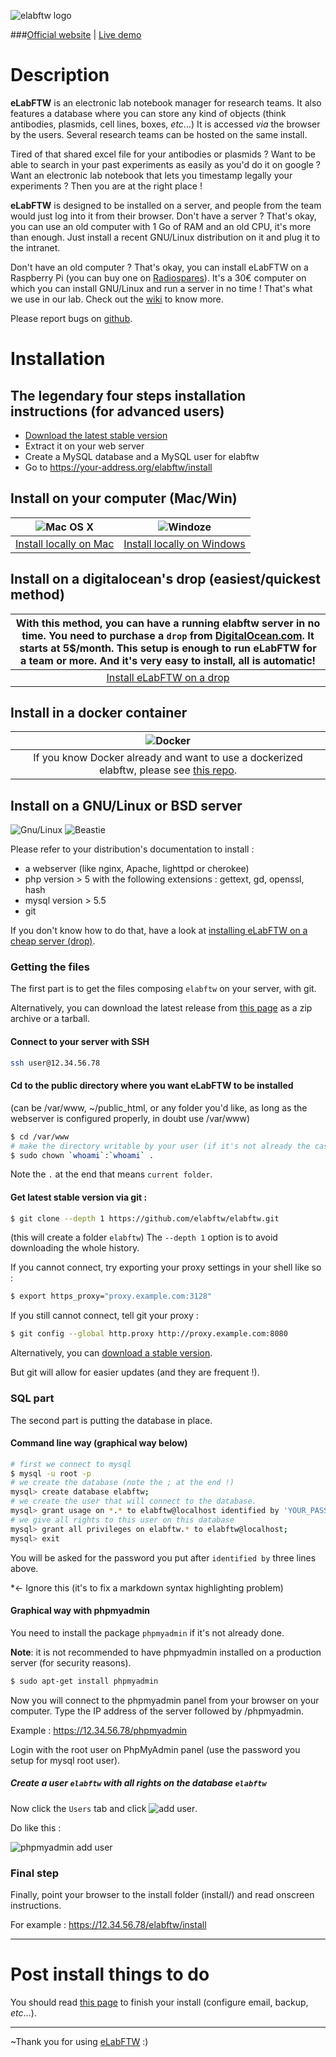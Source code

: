 ![elabftw logo](http://i.imgur.com/hq6SAZf.png)

###[Official website](http://www.elabftw.net) | [Live demo](https://demo.elabftw.net)

# Description

**eLabFTW** is an electronic lab notebook manager for research teams. It also features a database where you can store any kind of objects (think antibodies, plasmids, cell lines, boxes, _etc_…)
It is accessed _via_ the browser by the users. Several research teams can be hosted on the same install.

Tired of that shared excel file for your antibodies or plasmids ?
Want to be able to search in your past experiments as easily as you'd do it on google ?
Want an electronic lab notebook that lets you timestamp legally your experiments ?
Then you are at the right place !

**eLabFTW** is designed to be installed on a server, and people from the team would just log into it from their browser.
Don't have a server ? That's okay, you can use an old computer with 1 Go of RAM and an old CPU, it's more than enough. Just install a recent GNU/Linux distribution on it and plug it to the intranet.

Don't have an old computer ? That's okay, you can install eLabFTW on a Raspberry Pi (you can buy one on [Radiospares](http://www.rs-components.com/index.html)). It's a 30€ computer on which you can install GNU/Linux and run a server in no time ! That's what we use in our lab. Check out the [wiki](https://github.com/elabftw/elabftw/wiki/raspberrypi) to know more.

Please report bugs on [github](https://github.com/elabftw/elabftw/issues).

# Installation
## The legendary four steps installation instructions (for advanced users)
* [Download the latest stable version](https://github.com/elabftw/elabftw/releases/latest/)
* Extract it on your web server
* Create a MySQL database and a MySQL user for elabftw
* Go to https://your-address.org/elabftw/install

## Install on your computer (Mac/Win)
![Mac OS X](https://i.imgur.com/t62AQAi.png) | ![Windoze](https://i.imgur.com/ZKkPOL1.png)
:---------------------------------------------:|:--------------------------------------------:
[Install locally on Mac](https://github.com/elabftw/elabftw/wiki/installmac) | [Install locally on Windows](https://github.com/elabftw/elabftw/wiki/installwin)

## Install on a digitalocean's drop (easiest/quickest method)
With this method, you can have a running elabftw server in no time. You need to purchase a `drop` from [DigitalOcean.com](https://www.digitalocean.com/pricing/). It starts at 5$/month. This setup is enough to run eLabFTW for a team or more. And it's very easy to install, all is automatic! |
:--------------------------------------------------------------:|
[Install eLabFTW on a drop](https://github.com/elabftw/drop-elabftw#how-to-use) |

## Install in a docker container
![Docker](https://i.imgur.com/VRjbY8R.png) |
:------------------------------------------:|
If you know Docker already and want to use a dockerized elabftw, please see [this repo](https://github.com/elabftw/elabftw-docker-nosql#elabftw-docker-nosql). |

## Install on a GNU/Linux or BSD server

![Gnu/Linux](https://i.imgur.com/WkqWf5f.png) ![Beastie](https://i.imgur.com/8vGuEya.png)

Please refer to your distribution's documentation to install :
* a webserver (like nginx, Apache, lighttpd or cherokee)
* php version > 5 with the following extensions : gettext, gd, openssl, hash
* mysql version > 5.5
* git

If you don't know how to do that, have a look at [installing eLabFTW on a cheap server (drop)](https://github.com/elabftw/drop-elabftw#how-to-use).

### Getting the files

The first part is to get the files composing `elabftw` on your server, with git.

Alternatively, you can download the latest release from [this page](https://github.com/elabftw/elabftw/releases/latest) as a zip archive or a tarball.

#### Connect to your server with SSH
~~~ sh
ssh user@12.34.56.78
~~~

#### Cd to the public directory where you want eLabFTW to be installed
(can be /var/www, ~/public\_html, or any folder you'd like, as long as the webserver is configured properly, in doubt use /var/www)
~~~ sh
$ cd /var/www
# make the directory writable by your user (if it's not already the case)
$ sudo chown `whoami`:`whoami` .
~~~
Note the `.` at the end that means `current folder`.

#### Get latest stable version via git :
~~~ sh
$ git clone --depth 1 https://github.com/elabftw/elabftw.git
~~~
(this will create a folder `elabftw`)
The `--depth 1` option is to avoid downloading the whole history.

If you cannot connect, try exporting your proxy settings in your shell like so :
~~~ sh
$ export https_proxy="proxy.example.com:3128"
~~~
If you still cannot connect, tell git your proxy :
~~~ sh
$ git config --global http.proxy http://proxy.example.com:8080
~~~

Alternatively, you can [download a stable version](https://github.com/elabftw/elabftw/releases/latest).

But git will allow for easier updates (and they are frequent !).

### SQL part
The second part is putting the database in place.
#### Command line way (graphical way below)
~~~ sh
# first we connect to mysql
$ mysql -u root -p
# we create the database (note the ; at the end !)
mysql> create database elabftw;
# we create the user that will connect to the database.
mysql> grant usage on *.* to elabftw@localhost identified by 'YOUR_PASSWORD';
# we give all rights to this user on this database
mysql> grant all privileges on elabftw.* to elabftw@localhost;
mysql> exit
~~~
You will be asked for the password you put after `identified by` three lines above.

*<- Ignore this (it's to fix a markdown syntax highlighting problem)


#### Graphical way with phpmyadmin
You need to install the package `phpmyadmin` if it's not already done.

**Note**: it is not recommended to have phpmyadmin installed on a production server (for security reasons).

~~~sh
$ sudo apt-get install phpmyadmin
~~~

Now you will connect to the phpmyadmin panel from your browser on your computer. Type the IP address of the server followed by /phpmyadmin.

Example : https://12.34.56.78/phpmyadmin

Login with the root user on PhpMyAdmin panel (use the password you setup for mysql root user).
##### Create a user `elabftw` with all rights on the database `elabftw`

Now click the `Users` tab and click ![add user](http://i.imgur.com/SJmdg0Z.png).

Do like this :

![phpmyadmin add user](http://i.imgur.com/kE1gtT1.png)


### Final step
Finally, point your browser to the install folder (install/) and read onscreen instructions.

For example : https://12.34.56.78/elabftw/install

-------------------------------------------------

# Post install things to do 
You should read [this page](https://github.com/elabftw/elabftw/wiki/finalizing) to finish your install (configure email, backup, *etc*…).

-------------------------------------------------

~Thank you for using [eLabFTW](http://www.elabftw.net) :)
